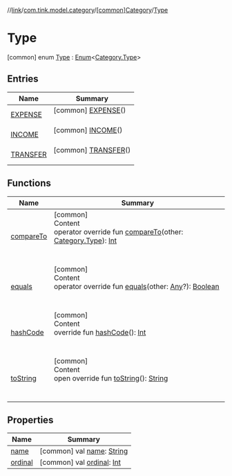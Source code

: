//[link](../../../index.md)/[com.tink.model.category](../../index.md)/[[common]Category](../index.md)/[Type](index.md)



# Type  
 [common] enum [Type](index.md) : [Enum](https://kotlinlang.org/api/latest/jvm/stdlib/kotlin/-enum/index.html)<[Category.Type](index.md)>    


## Entries  
  
|  Name|  Summary| 
|---|---|
| <a name="com.tink.model.category/Category.Type.EXPENSE///PointingToDeclaration/"></a>[EXPENSE](-e-x-p-e-n-s-e/index.md)| <a name="com.tink.model.category/Category.Type.EXPENSE///PointingToDeclaration/"></a> [common] [EXPENSE](-e-x-p-e-n-s-e/index.md)()  <br>   <br>
| <a name="com.tink.model.category/Category.Type.INCOME///PointingToDeclaration/"></a>[INCOME](-i-n-c-o-m-e/index.md)| <a name="com.tink.model.category/Category.Type.INCOME///PointingToDeclaration/"></a> [common] [INCOME](-i-n-c-o-m-e/index.md)()  <br>   <br>
| <a name="com.tink.model.category/Category.Type.TRANSFER///PointingToDeclaration/"></a>[TRANSFER](-t-r-a-n-s-f-e-r/index.md)| <a name="com.tink.model.category/Category.Type.TRANSFER///PointingToDeclaration/"></a> [common] [TRANSFER](-t-r-a-n-s-f-e-r/index.md)()  <br>   <br>


## Functions  
  
|  Name|  Summary| 
|---|---|
| <a name="kotlin/Enum/compareTo/#com.tink.model.category.Category.Type/PointingToDeclaration/"></a>[compareTo](-t-r-a-n-s-f-e-r/index.md#%5Bkotlin%2FEnum%2FcompareTo%2F%23com.tink.model.category.Category.Type%2FPointingToDeclaration%2F%5D%2FFunctions%2F1135467963)| <a name="kotlin/Enum/compareTo/#com.tink.model.category.Category.Type/PointingToDeclaration/"></a>[common]  <br>Content  <br>operator override fun [compareTo](-t-r-a-n-s-f-e-r/index.md#%5Bkotlin%2FEnum%2FcompareTo%2F%23com.tink.model.category.Category.Type%2FPointingToDeclaration%2F%5D%2FFunctions%2F1135467963)(other: [Category.Type](index.md)): [Int](https://kotlinlang.org/api/latest/jvm/stdlib/kotlin/-int/index.html)  <br><br><br>
| <a name="kotlin/Enum/equals/#kotlin.Any?/PointingToDeclaration/"></a>[equals](../../../com.tink.model.transfer/[common]-signable-operation/-type/-u-n-k-n-o-w-n/index.md#%5Bkotlin%2FEnum%2Fequals%2F%23kotlin.Any%3F%2FPointingToDeclaration%2F%5D%2FFunctions%2F1135467963)| <a name="kotlin/Enum/equals/#kotlin.Any?/PointingToDeclaration/"></a>[common]  <br>Content  <br>operator override fun [equals](../../../com.tink.model.transfer/[common]-signable-operation/-type/-u-n-k-n-o-w-n/index.md#%5Bkotlin%2FEnum%2Fequals%2F%23kotlin.Any%3F%2FPointingToDeclaration%2F%5D%2FFunctions%2F1135467963)(other: [Any](https://kotlinlang.org/api/latest/jvm/stdlib/kotlin/-any/index.html)?): [Boolean](https://kotlinlang.org/api/latest/jvm/stdlib/kotlin/-boolean/index.html)  <br><br><br>
| <a name="kotlin/Enum/hashCode/#/PointingToDeclaration/"></a>[hashCode](../../../com.tink.model.transfer/[common]-signable-operation/-type/-u-n-k-n-o-w-n/index.md#%5Bkotlin%2FEnum%2FhashCode%2F%23%2FPointingToDeclaration%2F%5D%2FFunctions%2F1135467963)| <a name="kotlin/Enum/hashCode/#/PointingToDeclaration/"></a>[common]  <br>Content  <br>override fun [hashCode](../../../com.tink.model.transfer/[common]-signable-operation/-type/-u-n-k-n-o-w-n/index.md#%5Bkotlin%2FEnum%2FhashCode%2F%23%2FPointingToDeclaration%2F%5D%2FFunctions%2F1135467963)(): [Int](https://kotlinlang.org/api/latest/jvm/stdlib/kotlin/-int/index.html)  <br><br><br>
| <a name="kotlin/Enum/toString/#/PointingToDeclaration/"></a>[toString](../../../com.tink.model.transfer/[common]-signable-operation/-type/-u-n-k-n-o-w-n/index.md#%5Bkotlin%2FEnum%2FtoString%2F%23%2FPointingToDeclaration%2F%5D%2FFunctions%2F1135467963)| <a name="kotlin/Enum/toString/#/PointingToDeclaration/"></a>[common]  <br>Content  <br>open override fun [toString](../../../com.tink.model.transfer/[common]-signable-operation/-type/-u-n-k-n-o-w-n/index.md#%5Bkotlin%2FEnum%2FtoString%2F%23%2FPointingToDeclaration%2F%5D%2FFunctions%2F1135467963)(): [String](https://kotlinlang.org/api/latest/jvm/stdlib/kotlin/-string/index.html)  <br><br><br>


## Properties  
  
|  Name|  Summary| 
|---|---|
| <a name="com.tink.model.category/Category.Type/name/#/PointingToDeclaration/"></a>[name](index.md#%5Bcom.tink.model.category%2FCategory.Type%2Fname%2F%23%2FPointingToDeclaration%2F%5D%2FProperties%2F1135467963)| <a name="com.tink.model.category/Category.Type/name/#/PointingToDeclaration/"></a> [common] val [name](index.md#%5Bcom.tink.model.category%2FCategory.Type%2Fname%2F%23%2FPointingToDeclaration%2F%5D%2FProperties%2F1135467963): [String](https://kotlinlang.org/api/latest/jvm/stdlib/kotlin/-string/index.html)   <br>
| <a name="com.tink.model.category/Category.Type/ordinal/#/PointingToDeclaration/"></a>[ordinal](index.md#%5Bcom.tink.model.category%2FCategory.Type%2Fordinal%2F%23%2FPointingToDeclaration%2F%5D%2FProperties%2F1135467963)| <a name="com.tink.model.category/Category.Type/ordinal/#/PointingToDeclaration/"></a> [common] val [ordinal](index.md#%5Bcom.tink.model.category%2FCategory.Type%2Fordinal%2F%23%2FPointingToDeclaration%2F%5D%2FProperties%2F1135467963): [Int](https://kotlinlang.org/api/latest/jvm/stdlib/kotlin/-int/index.html)   <br>

